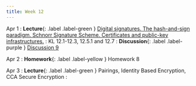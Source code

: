 ```yaml
---
title: Week 12
---
```


Apr 1
: **Lecture**{: .label .label-green } [Digital signatures. The hash-and-sign paradigm. Schnorr Signature Scheme. Certificates and public-key infrastructures.](/assets/lecture_slides/lec17.pdf)
    : KL 12.1-12.3, 12.5.1 and 12.7
: **Discussion**{: .label .label-purple } [Discussion 9](/assets/discussion/disc9.pdf)

Apr 2
: **Homework**{: .label .label-yellow } Homework 8

Apr 3
: **Lecture**{: .label .label-green }  Pairings, Identity Based Encryption, CCA Secure Encryption
    :  
